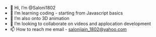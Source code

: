 - 👋 Hi, I’m @Saloni1802
- 👀 I’m learning coding - starting from Javascript basics
- 🌱 I’m also onto 3D animation 
- 💞️ I’m looking to collaborate on videos and applocation development
- 📫 How to reach me email - salonijain_1802@yahoo.com

<!---
Saloni1802/Saloni1802 is a ✨ special ✨ repository because its `README.md` (this file) appears on your GitHub profile.
You can click the Preview link to take a look at your changes.
--->

